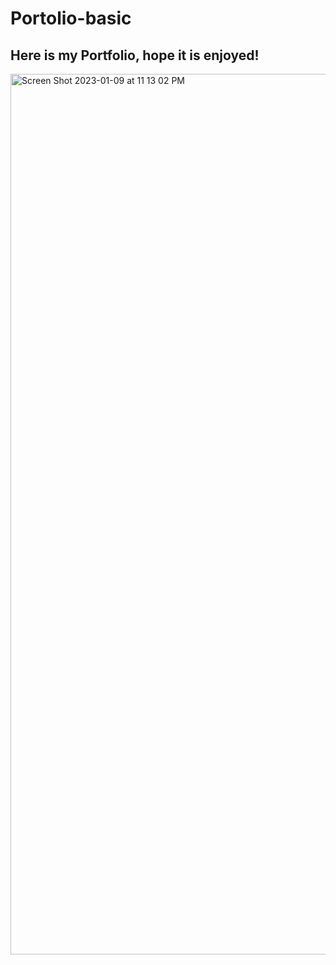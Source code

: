 # Portolio-basic

## Here is my Portfolio, hope it is enjoyed!

<img width="1409" alt="Screen Shot 2023-01-09 at 11 13 02 PM" src="https://user-images.githubusercontent.com/114137772/211475099-5c9530c1-b449-42d6-8660-38b09f0d31b6.png">

